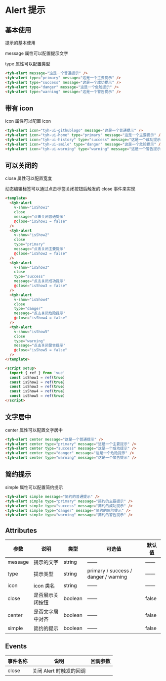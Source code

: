 # Alert 提示

## 基本使用

提示的基本使用

message 属性可以配置提示文字

type 属性可以配置类型

<tyh-alert message="这是一个普通提示" />
<tyh-alert type="primary" message="这是一个主要提示" />
<tyh-alert type="success" message="这是一个成功提示" />
<tyh-alert type="danger" message="这是一个危险提示" />
<tyh-alert type="warning" message="这是一个警告提示" />

```html
<tyh-alert message="这是一个普通提示" />
<tyh-alert type="primary" message="这是一个主要提示" />
<tyh-alert type="success" message="这是一个成功提示" />
<tyh-alert type="danger" message="这是一个危险提示" />
<tyh-alert type="warning" message="这是一个警告提示" />
```

## 带有 icon

icon 属性可以配置 icon
<tyh-alert icon="tyh-ui-githublogo" message="这是一个普通提示" />
<tyh-alert icon="tyh-ui-home" type="primary" message="这是一个主要提示" />
<tyh-alert icon="tyh-ui-history" type="success" message="这是一个成功提示" />
<tyh-alert icon="tyh-ui-smile" type="danger" message="这是一个危险提示" />
<tyh-alert icon="tyh-ui-warning" type="warning" message="这是一个警告提示" />

```html
<tyh-alert icon="tyh-ui-githublogo" message="这是一个普通提示" />
<tyh-alert icon="tyh-ui-home" type="primary" message="这是一个主要提示" />
<tyh-alert icon="tyh-ui-history" type="success" message="这是一个成功提示" />
<tyh-alert icon="tyh-ui-smile" type="danger" message="这是一个危险提示" />
<tyh-alert icon="tyh-ui-warning" type="warning" message="这是一个警告提示" />
```

## 可以关闭的

close 属性可以配置宽度

动态编辑标签可以通过点击标签关闭按钮后触发的 close 事件来实现

```html
<template>
  <tyh-alert
    v-show="isShow1"
    close
    message="点击关闭普通提示"
    @close="isShow1 = false"
  />
  <tyh-alert
    v-show="isShow2"
    close
    type="primary"
    message="点击关闭主要提示"
    @close="isShow2 = false"
  />
  <tyh-alert
    v-show="isShow3"
    close
    type="success"
    message="点击关闭成功提示"
    @close="isShow3 = false"
  />
  <tyh-alert
    v-show="isShow4"
    close
    type="danger"
    message="点击关闭危险提示"
    @close="isShow4 = false"
  />
  <tyh-alert
    v-show="isShow5"
    close
    type="warning"
    message="点击关闭警告提示"
    @close="isShow5 = false"
  />
</template>

<script setup>
  import { ref } from 'vue'
  const isShow1 = ref(true)
  const isShow2 = ref(true)
  const isShow3 = ref(true)
  const isShow4 = ref(true)
  const isShow5 = ref(true)
</script>
```

## 文字居中

center 属性可以配置文字居中

<tyh-alert center message="这是一个普通提示" />
<tyh-alert center type="primary" message="这是一个主要提示" />
<tyh-alert center type="success" message="这是一个成功提示" />
<tyh-alert center type="danger" message="这是一个危险提示" />
<tyh-alert center type="warning" message="这是一个警告提示" />

```html
<tyh-alert center message="这是一个普通提示" />
<tyh-alert center type="primary" message="这是一个主要提示" />
<tyh-alert center type="success" message="这是一个成功提示" />
<tyh-alert center type="danger" message="这是一个危险提示" />
<tyh-alert center type="warning" message="这是一个警告提示" />
```

## 简约提示

simple 属性可以配置简约提示

<tyh-alert simple message="简约的普通提示" />
<tyh-alert simple type="primary" message="简约的主要提示" />
<tyh-alert simple type="success" message="简约的成功提示" />
<tyh-alert simple type="danger" message="简约的危险提示" />
<tyh-alert simple type="warning" message="简约的警告提示" />

```html
<tyh-alert simple message="简约的普通提示" />
<tyh-alert simple type="primary" message="简约的主要提示" />
<tyh-alert simple type="success" message="简约的成功提示" />
<tyh-alert simple type="danger" message="简约的危险提示" />
<tyh-alert simple type="warning" message="简约的警告提示" />
```

## Attributes

| 参数    | 说明             | 类型    | 可选值                               | 默认值 |
| ------- | ---------------- | ------- | ------------------------------------ | ------ |
| message | 提示的文字       | string  | ——                                   | ——     |
| type    | 提示类型         | string  | primary / success / danger / warning | ——     |
| icon    | icon 类名        | string  | ——                                   | ——     |
| close   | 是否展示关闭按钮 | boolean | ——                                   | false  |
| center  | 是否文字居中对齐 | boolean | ——                                   | false  |
| simple  | 简约的提示       | boolean | ——                                   | false  |

## Events

| 事件名称 | 说明                    | 回调参数 |
| -------- | ----------------------- | -------- |
| close    | 关闭 Alert 时触发的回调 |          |
